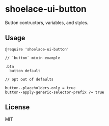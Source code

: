 # shoelace-ui-button

  Button contructors, variables, and styles.

## Usage

```stylus
@require 'shoelace-ui-button'

// `button` mixin example

.btn
  button default

// opt out of defaults

button--placeholders-only = true
button--apply-generic-selector-prefix ?= true

```

## License

MIT
